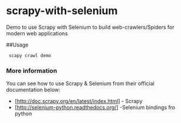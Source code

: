 # scrapy-with-selenium


Demo to use Scrapy with Selenium to build web-crawlers/Spiders for modern web applications


##Usage

```sh
 scapy crawl demo
```


### More information

You can see how to use Scrapy & Selenium from their official documentation below:

* [http://doc.scrapy.org/en/latest/index.html] - Scrapy
* [http://selenium-python.readthedocs.org/] -Selenium bindings fro python
